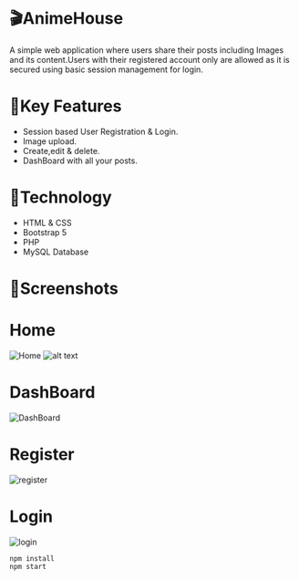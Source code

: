 # 🎬AnimeHouse
A simple web application where users share their posts including Images and its content.Users with their registered account only are allowed as it is secured using basic session management for login.

# 🔑Key Features
- Session based User Registration & Login.
- Image upload.
- Create,edit & delete.
- DashBoard with all your posts.

# 🚀Technology
- HTML & CSS
- Bootstrap 5
- PHP
- MySQL Database

# 📸Screenshots
# Home
![Home](image-3.png) ![alt text](image-4.png)
# DashBoard
![DashBoard](image-2.png)
# Register
![register](image-5.png)
# Login
![login](image-6.png)

```
npm install
npm start
```



[def]: image-1.png
